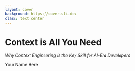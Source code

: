 ```yaml
---
layout: cover
background: https://cover.sli.dev
class: text-center
---
```


# Context is All You Need
*Why Context Engineering is the Key Skill for AI-Era Developers*

<div class="absolute bottom-10">
  <span class="font-700">
    Your Name Here
  </span>
</div>

<!--
Good morning! I'm here to talk about what I believe is the most important skill shift happening in software development right now. And it starts with a conversation I had with my daughter.
-->
